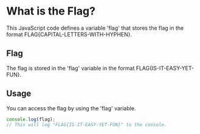 # What is the Flag?

This JavaScript code defines a variable 'flag' that stores the flag in the format FLAG{CAPITAL-LETTERS-WITH-HYPHEN}.

## Flag

The flag is stored in the 'flag' variable in the format FLAG{IS-IT-EASY-YET-FUN}.

## Usage

You can access the flag by using the 'flag' variable.

```javascript
console.log(flag);
// This will log "FLAG{IS-IT-EASY-YET-FUN}" to the console.
